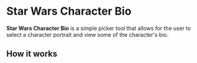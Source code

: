 # Star Wars Character Bio

**Star Wars Character Bio** is a simple picker tool that allows for the user to select a character portrait and view some of the character's bio.

## How it works

